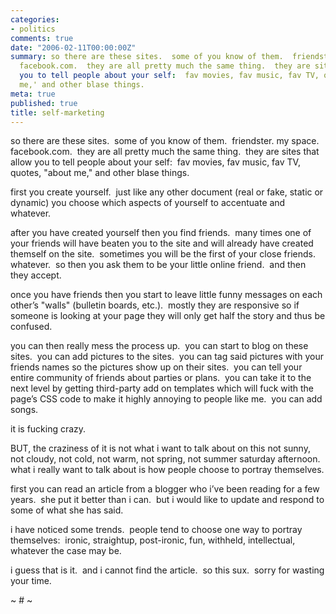 ```yaml
---
categories:
- politics
comments: true
date: "2006-02-11T00:00:00Z"
summary: so there are these sites.  some of you know of them.  friendster. my space.
  facebook.com.  they are all pretty much the same thing.  they are sites that allow
  you to tell people about your self:  fav movies, fav music, fav TV, quotes, 'about
  me,' and other blase things. 
meta: true
published: true
title: self-marketing
---
```


so there are these sites.  some of you know of them.  friendster. my space. facebook.com.  they are all pretty much the same thing.  they are sites that allow you to tell people about your self:  fav movies, fav music, fav TV, quotes, "about me," and other blase things.  

first you create yourself.  just like any other document (real or fake, static or dynamic) you choose which aspects of yourself to accentuate and whatever.  

after you have created yourself then you find friends.  many times one of your friends will have beaten you to the site and will already have created themself on the site.  sometimes you will be the first of your close friends.  whatever.  so then you ask them to be your little online friend.  and then they accept.

once you have friends then you start to leave little funny messages on each other’s "walls" (bulletin boards, etc.).  mostly they are responsive so if someone is looking at your page they will only get half the story and thus be confused.

you can then really mess the process up.  you can start to blog on these sites.  you can add pictures to the sites.  you can tag said pictures with your friends names so the pictures show up on their sites.  you can tell your entire community of friends about parties or plans.  you can take it to the next level by getting third-party add on templates which will fuck with the page’s CSS code to make it highly annoying to people like me.  you can add songs.  

it is fucking crazy.

BUT, the craziness of it is not what i want to talk about on this not sunny, not cloudy, not cold, not warm, not spring, not summer saturday afternoon.  what i really want to talk about is how people choose to portray themselves.

first you can read an article from a blogger who i’ve been reading for a few years.  she put it better than i can.  but i would like to update and respond to some of what she has said.

i have noticed some trends.  people tend to choose one way to portray themselves:  ironic, straightup, post-ironic, fun, withheld, intellectual, whatever the case may be.

i guess that is it.  and i cannot find the article.  so this sux.  sorry for wasting your time.

~ # ~